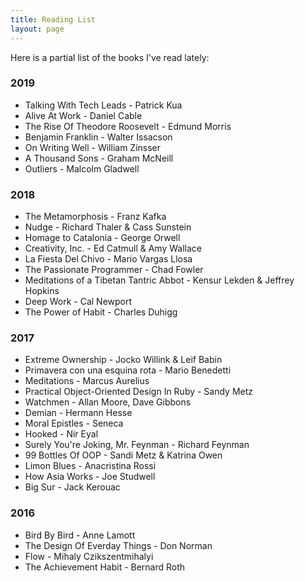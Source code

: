 ```yaml
---
title: Reading List
layout: page
---
```


Here is a partial list of the books I've read lately:

<h3> 2019 </h3>

<ul class="book-list">
  <li>Talking With Tech Leads - Patrick Kua</li>
  <li>Alive At Work - Daniel Cable</li>
  <li>The Rise Of Theodore Roosevelt - Edmund Morris</li>
  <li>Benjamin Franklin - Walter Issacson</li>
  <li>On Writing Well - William Zinsser</li>
  <li>A Thousand Sons - Graham McNeill</li>
  <li>Outliers - Malcolm Gladwell</li>
</ul>

<h3> 2018 </h3>

<ul class="book-list">
  <li>The Metamorphosis - Franz Kafka</li>
  <li>Nudge - Richard Thaler & Cass Sunstein</li>
  <li>Homage to Catalonia - George Orwell</li>
  <li>Creativity, Inc. - Ed Catmull & Amy Wallace</li>
  <li>La Fiesta Del Chivo - Mario Vargas Llosa</li>
  <li>The Passionate Programmer - Chad Fowler</li>
  <li>Meditations of a Tibetan Tantric Abbot - Kensur Lekden & Jeffrey Hopkins</li>
  <li>Deep Work - Cal Newport</li>
  <li>The Power of Habit - Charles Duhigg</li>
</ul>

<h3> 2017 </h3>

<ul class="book-list">
  <li>Extreme Ownership - Jocko Willink & Leif Babin</li>
  <li>Primavera con una esquina rota - Mario Benedetti</li>
  <li>Meditations - Marcus Aurelius</li>
  <li>Practical Object-Oriented Design In Ruby - Sandy Metz</li>
  <li>Watchmen - Allan Moore, Dave Gibbons</li>
  <li>Demian - Hermann Hesse</li>
  <li>Moral Epistles - Seneca</li>
  <li>Hooked - Nir Eyal</li>
  <li>Surely You're Joking, Mr. Feynman - Richard Feynman</li>
  <li>99 Bottles Of OOP - Sandi Metz & Katrina Owen</li>
  <li>Limon Blues - Anacristina Rossi</li>
  <li>How Asia Works - Joe Studwell</li>
  <li>Big Sur - Jack Kerouac</li>
</ul>

<h3> 2016 </h3>

<ul class="book-list">
  <li>Bird By Bird - Anne Lamott</li>
  <li>The Design Of Everday Things - Don Norman</li>
  <li>Flow - Mihaly Czikszentmihalyi</li>
  <li>The Achievement Habit - Bernard Roth</li>
</ul>
